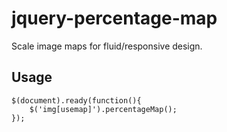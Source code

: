 jquery-percentage-map
=================

Scale image maps for fluid/responsive design.


Usage
-----------------

	$(document).ready(function(){
		$('img[usemap]').percentageMap();
	});
